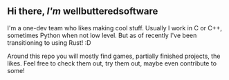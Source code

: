 ## Hi there, *I'm* wellbutteredsoftware

I'm a one-dev team who likes making cool stuff. Usually I work in C or C++, sometimes Python when not low level. But as of recently I've been transitioning to using Rust! :D

Around this repo you will mostly find games, partially finished projects, the likes. Feel free to check them out, try them out, maybe even contribute to some!

<!--

**Here are some ideas to get you started:**

🙋‍♀️ A short introduction - what is your organization all about?
🌈 Contribution guidelines - how can the community get involved?
👩‍💻 Useful resources - where can the community find your docs? Is there anything else the community should know?
🍿 Fun facts - what does your team eat for breakfast?
🧙 Remember, you can do mighty things with the power of [Markdown](https://docs.github.com/github/writing-on-github/getting-started-with-writing-and-formatting-on-github/basic-writing-and-formatting-syntax)
-->
